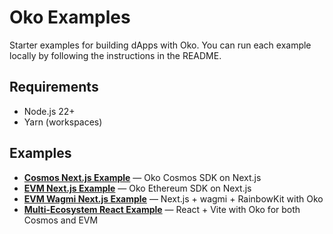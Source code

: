 # Oko Examples

Starter examples for building dApps with Oko. You can run each
example locally by following the instructions in the README.

## Requirements

- Node.js 22+
- Yarn (workspaces)

## Examples

- **[Cosmos Next.js Example](cosmos-nextjs)** — Oko Cosmos SDK on
  Next.js
- **[EVM Next.js Example](evm-nextjs)** — Oko Ethereum SDK on Next.js
- **[EVM Wagmi Next.js Example](evm-wagmi-nextjs)** — Next.js + wagmi +
  RainbowKit with Oko
- **[Multi-Ecosystem React Example](multi-ecosystem-react)** — React + Vite with
  Oko for both Cosmos and EVM
